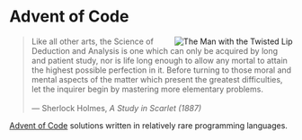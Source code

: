 # Advent of Code

<img alt="The Man with the Twisted Lip" 
     src="https://upload.wikimedia.org/wikipedia/commons/9/9e/Sherlock_Holmes_-_The_Man_with_the_Twisted_Lip_%28colored%29.jpg"
     align="right"
/>

>Like all other arts, the Science of Deduction and Analysis is one which can only be acquired by long and patient study, nor is life long enough to allow any mortal to attain the highest possible perfection in it. Before turning to those moral and mental aspects of the matter which present the greatest difficulties, let the inquirer begin by mastering more elementary problems.<br><br>
>&mdash; Sherlock Holmes, *A Study in Scarlet (1887)*

[Advent of Code](https://adventofcode.com/) solutions written in relatively rare programming languages. 
